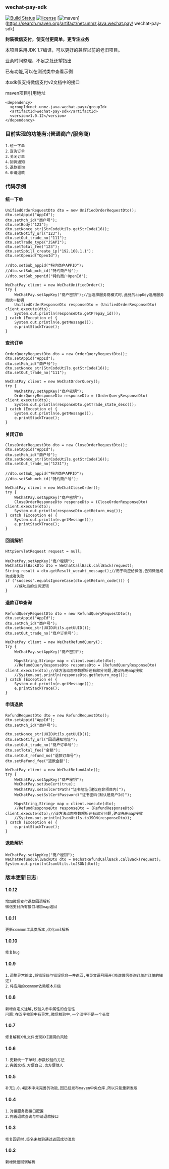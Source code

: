### wechat-pay-sdk


[![Build Status](https://travis-ci.org/FaritorKang/wechat-pay-sdk.svg?branch=master)](https://travis-ci.org/FaritorKang/wechat-pay-sdk)
[![license](https://img.shields.io/github/license/FaritorKang/wechat-pay-sdk.svg)](https://opensource.org/licenses/MIT)
[![maven](https://img.shields.io/maven-central/v/net.unmz.java.wechat.pay/wechat-pay-sdk.svg)](https://search.maven.org/artifact/net.unmz.java.wechat.pay/
wechat-pay-sdk)




__封装微信支付，使支付更简单，更专注业务__

本项目采用JDK 1.7编译，可以更好的兼容以前的老旧项目。

业余时间整理，不足之处还望指出

已有功能,可以在测试类中查看示例

本sdk仅支持微信支付v2文档中的接口

maven项目引用地址
```
<dependency>
  <groupId>net.unmz.java.wechat.pay</groupId>
  <artifactId>wechat-pay-sdk</artifactId>
  <version>1.0.12</version>
</dependency>
```

### 目前实现的功能有:(普通商户/服务商)
    
    1.统一下单
    2.查询订单
    3.关闭订单
    4.回调通知
    5.退款查询
    6.申请退款

### 代码示例
#### 统一下单

    UnifiedOrderRequestDto dto = new UnifiedOrderRequestDto();
    dto.setAppid("AppId");
    dto.setMch_id("商户号");
    dto.setBody("123");
    dto.setNonce_str(StrCodeUtils.getStrCode(16));
    dto.setNotify_url("123");
    dto.setOut_trade_no("111");
    dto.setTrade_type("JSAPI");
    dto.setTotal_fee("123");
    dto.setSpbill_create_ip("192.168.1.1");
    dto.setOpenid("OpenId");

    //dto.setSub_appid("特约商户APPID");
    //dto.setSub_mch_id("特约商户号");
    //dto.setSub_openid("特约商户OpenId");
    
    WeChatPay client = new WeChatUnifiedOrder();
    try {
        WeChatPay.setAppKey("商户密钥");//当选择服务商模式时,此处的appKey选用服务商统一秘钥
        UnifiedOrderResponseDto responseDto = (UnifiedOrderResponseDto) client.execute(dto);
        System.out.println(responseDto.getPrepay_id());
    } catch (Exception e) {
        System.out.println(e.getMessage());
        e.printStackTrace();
    }

#### 查询订单

    OrderQueryRequestDto dto = new OrderQueryRequestDto();
    dto.setAppid("AppId");
    dto.setMch_id("商户号");
    dto.setNonce_str(StrCodeUtils.getStrCode(16));
    dto.setOut_trade_no("111");
    
    WeChatPay client = new WeChatOrderQuery();
    try {
        WeChatPay.setAppKey("商户密钥");
        OrderQueryResponseDto responseDto = (OrderQueryResponseDto) client.execute(dto);
        System.out.println(responseDto.getTrade_state_desc());
    } catch (Exception e) {
        System.out.println(e.getMessage());
        e.printStackTrace();
    }

#### 关闭订单

    CloseOrderRequestDto dto = new CloseOrderRequestDto();
    dto.setAppid("AppId");
    dto.setMch_id("商户号");
    dto.setNonce_str(StrCodeUtils.getStrCode(16));
    dto.setOut_trade_no("1231");
    
    //dto.setSub_appid("特约商户APPID");
    //dto.setSub_mch_id("特约商户号");
    
    WeChatPay client = new WeChatCloseOrder();
    try {
        WeChatPay.setAppKey("商户密钥");
        CloseOrderResponseDto responseDto = (CloseOrderResponseDto) client.execute(dto);
        System.out.println(responseDto.getReturn_msg());
    } catch (Exception e) {
        System.out.println(e.getMessage());
        e.printStackTrace();
    }

#### 回调解析

    HttpServletRequest request = null;
    
    WeChatPay.setAppKey("商户秘钥");
    WeChatCallBackDto dto = WeChatCallBack.callBack(request);
    String result = dto.getResult_wecaht_message();//用于响应给微信,告知微信成功或者失败
    if ("success".equalsIgnoreCase(dto.getReturn_code())) {
        //成功后的业务逻辑
    }

#### 退款订单查询

    RefundQueryRequestDto dto = new RefundQueryRequestDto();
    dto.setAppid("AppId");
    dto.setMch_id("商户号");
    dto.setNonce_str(UUIDUtils.getUUID());
    dto.setOut_trade_no("商户订单号");

    WeChatPay client = new WeChatRefundQuery();
    try {
        WeChatPay.setAppKey("商户密钥");
        
        Map<String,String> map = client.execute(dto);
        //RefundQueryResponseDto responseDto = (RefundQueryResponseDto) client.execute(dto);//该方法动态参数解析还有部分问题,建议先用map接收
        //System.out.println(responseDto.getReturn_msg());
    } catch (Exception e) {
        System.out.println(e.getMessage());
        e.printStackTrace();
    }

#### 申请退款

    RefundRequestDto dto = new RefundRequestDto();
    dto.setAppid("AppId");
    dto.setMch_id("商户号");

    dto.setNonce_str(UUIDUtils.getUUID());
    dto.setNotify_url("回调通知地址");
    dto.setOut_trade_no("商户订单号");
    dto.setTotal_fee("金额");
    dto.setOut_refund_no("退款订单号");
    dto.setRefund_fee("退款金额");

    WeChatPay client = new WeChatRefundAble();
    try {
        WeChatPay.setAppKey("商户秘钥");
        WeChatPay.setUseCert(true);
        WeChatPay.setSslCertPath("证书地址(建议在非项目内)");
        WeChatPay.setSslCertPassword("证书密码(默认是商户Id)");
        
        Map<String,String> map = client.execute(dto);
        //RefundResponseDto responseDto = (RefundResponseDto) client.execute(dto);//该方法动态参数解析还有部分问题,建议先用map接收
        //System.out.println(JsonUtils.toJSON(responseDto));
    } catch (Exception e) {
        e.printStackTrace();
    }

#### 退款解析

    WeChatPay.setAppKey("商户秘钥");
    WeChatRefundCallBackDto dto = WeChatRefundCallBack.callBack(request);
    System.out.println(JsonUtils.toJSON(dto));


### 版本更新日志:

#### 1.0.12

    增加微信支付退款回调解析
    微信支付所有接口增加map返回

#### 1.0.11

    更新common工具类版本,优化xml解析

#### 1.0.10

    修复bug

#### 1.0.9
    
    1.调整异常输出,将错误码与错误信息一并返回,用英文逗号隔开(修改微信查询订单对订单的描述)
    2.将应用的common依赖版本升级

#### 1.0.8

    新增自定义注解,校验入参中属性的合法性
    问题:在汉字校验中有异常,微信校验中,一个汉字不是一个长度


#### 1.0.7

    修复解析XML文件出现XXE漏洞的风险


#### 1.0.6

    1.更新统一下单时,参数校验的方法
    2.完善文档,方便自己,也方便他人


#### 1.0.5

    补充1.0.4版本中未完善的功能,因已经发布maven中央仓库,所以只能重新发版


#### 1.0.4
    
    1.对接服务商接口配置
    2.完善退款查询与申请退款接口

#### 1.0.3

    修复回调时,签名未校验通过返回成功消息

#### 1.0.2
    
    新增微信回调解析
